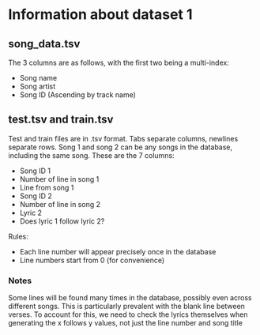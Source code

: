 # Information about dataset 1

## song_data.tsv
The 3 columns are as follows, with the first two being a multi-index:
* Song name
* Song artist
* Song ID (Ascending by track name)

## test.tsv and train.tsv

Test and train files are in .tsv format. Tabs separate columns, newlines separate rows.
Song 1 and song 2 can be any songs in the database, including the same song. These are the 7 columns: 
* Song ID 1
* Number of line in song 1
* Line from song 1
* Song ID 2
* Number of line in song 2
* Lyric 2
* Does lyric 1 follow lyric 2?

Rules:
* Each line number will appear precisely once in the database
* Line numbers start from 0 (for convenience)

### Notes
Some lines will be found many times in the database, possibly even across different songs. This is particularly 
prevalent with the blank line between verses. To account for this, we need to check the lyrics themselves when 
generating the x follows y values, not just the line number and song title
